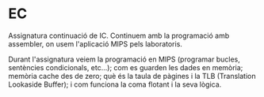 # EC
Assignatura continuació de IC. Continuem amb la programació amb assembler, on usem l'aplicació MIPS pels laboratoris. 

Durant l'assignatura veiem la programació en MIPS (programar bucles, sentències condicionals, etc...); com es guarden les dades en memòria; memòria cache des de zero; què és la taula de pàgines i la TLB (Translation Lookaside Buffer); i com funciona la coma flotant i la seva lògica. 
